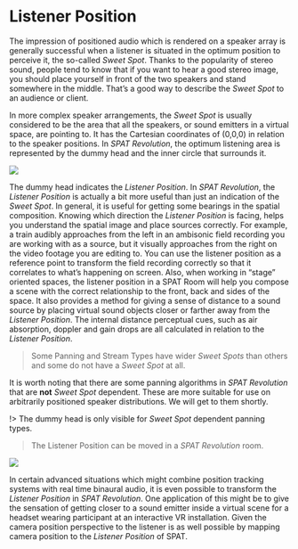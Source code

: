 # Listener Position

The impression of positioned audio which is rendered on a speaker array is generally successful when a listener is situated in the optimum position to perceive it, the so-called _Sweet Spot_. Thanks to the popularity of stereo sound, people tend to know that if you want to hear a good stereo image, you should place yourself in front of the two speakers and stand somewhere in the middle. That’s a good way to describe the _Sweet Spot_ to an audience or client.

In more complex speaker arrangements, the _Sweet Spot_ is usually considered to be the area that all the speakers, or sound emitters in a virtual space, are pointing to. It has the Cartesian coordinates of (0,0,0) in relation to the speaker positions. In _SPAT Revolution_, the optimum listening area is represented by the dummy head and the inner circle that surrounds it.

![](https://media.githubusercontent.com/media/FLUX-SE/doc_images/main/SpatR/Room/3DViewFrontHead.png)


The dummy head indicates the _Listener Position_. In _SPAT Revolution_, the _Listener Position_ is actually a bit more useful than just an indication of the _Sweet Spot_. In general, it is useful for getting some bearings in the spatial composition. Knowing which direction the _Listener Position_ is facing, helps you understand the spatial image and place sources correctly. For example, a train audibly approaches from the left in an ambisonic field recording you are working with as a source, but it visually approaches from the right on the video footage you are editing to. You can use the listener position as a reference point to transform the field recording correctly so that it correlates to what’s happening on screen. Also, when working in “stage” oriented spaces, the listener position in a SPAT Room will help you compose a scene with the correct relationship to the front, back and sides of the space. It also provides a method for giving a sense of distance to a sound source by placing virtual sound objects closer or farther away from the _Listener Position_. The internal distance perceptual cues, such as air absorption, doppler and gain drops are all calculated in relation to the _Listener Position_.


> Some Panning and Stream Types have wider _Sweet Spots_ than others and some do not have a _Sweet Spot_ at all.

It is worth noting that there are some panning algorithms in _SPAT Revolution_ that are **not** _Sweet Spot_ dependent. These are more suitable for use on arbitrarily positioned speaker distributions. We will get to them shortly.

!> The dummy head is only visible for _Sweet Spot_ dependent panning types.

> The Listener Position can be moved in a _SPAT Revolution_ room.

![](https://media.githubusercontent.com/media/FLUX-SE/doc_images/main/SpatR/Room/OutputChannelBased.png)

In certain advanced situations which might combine position tracking systems with real time binaural audio, it is even possible to transform the _Listener Position_ in _SPAT Revolution_. One application of this might be to give the sensation of getting closer to a sound emitter inside a virtual scene for a headset wearing participant at an interactive VR installation. Given the camera position perspective to the listener is as well possible by mapping camera position to the _Listener Position_ of SPAT.
